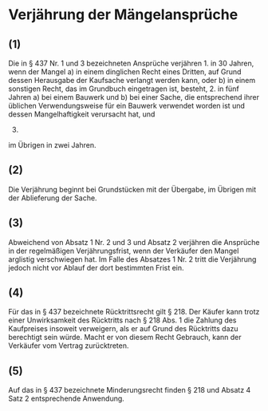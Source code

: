 # Verjährung der Mängelansprüche



## (1)

 Die in § 437 Nr. 1 und 3 bezeichneten Ansprüche verjähren  1.
 in 30 Jahren, wenn der Mangel a)
 in einem dinglichen Recht eines Dritten, auf Grund dessen Herausgabe der Kaufsache verlangt werden kann, oder
 b)
 in einem sonstigen Recht, das im Grundbuch eingetragen ist,
besteht,
 2.
 in fünf Jahren a)
 bei einem Bauwerk und
 b)
 bei einer Sache, die entsprechend ihrer üblichen Verwendungsweise für ein Bauwerk verwendet worden ist und dessen Mangelhaftigkeit verursacht hat, und

 3.
 im Übrigen in zwei Jahren.


## (2)

 Die Verjährung beginnt bei Grundstücken mit der Übergabe, im Übrigen mit der Ablieferung der Sache.

## (3)

 Abweichend von Absatz 1 Nr. 2 und 3 und Absatz 2 verjähren die Ansprüche in der regelmäßigen Verjährungsfrist, wenn der Verkäufer den Mangel arglistig verschwiegen hat. Im Falle des Absatzes 1 Nr. 2 tritt die Verjährung jedoch nicht vor Ablauf der dort bestimmten Frist ein.

## (4)

 Für das in § 437 bezeichnete Rücktrittsrecht gilt § 218. Der Käufer kann trotz einer Unwirksamkeit des Rücktritts nach § 218 Abs. 1 die Zahlung des Kaufpreises insoweit verweigern, als er auf Grund des Rücktritts dazu berechtigt sein würde. Macht er von diesem Recht Gebrauch, kann der Verkäufer vom Vertrag zurücktreten.

## (5)

 Auf das in § 437 bezeichnete Minderungsrecht finden § 218 und Absatz 4 Satz 2 entsprechende Anwendung. 

